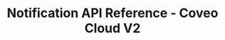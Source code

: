 ---
layout: redoc_page
title: Notification API Reference - Coveo Cloud V2
categories: api_docs
swagger: ../../api_docs/Notification.yml
ghPagesSiteName: /cloudv2-docs-site
---